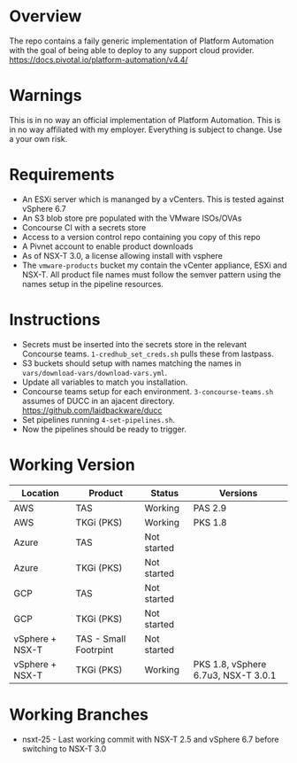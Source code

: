 # Overview
The repo contains a faily generic implementation of Platform Automation with the goal of being able to deploy to any support cloud provider.
https://docs.pivotal.io/platform-automation/v4.4/

# Warnings 
This is in no way an official implementation of Platform Automation.
This is in no way affiliated with my employer.
Everything is subject to change.
Use a your own risk.

# Requirements
- An ESXi server which is mananged by a vCenters. This is tested against vSphere 6.7
- An S3 blob store pre populated with the VMware ISOs/OVAs
- Concourse CI with a secrets store
- Access to a version control repo containing you copy of  this repo
- A Pivnet account to enable product downloads
- As of NSX-T 3.0, a license allowing install with vsphere
- The `vmware-products` bucket my contain the vCenter appliance, ESXi and NSX-T. All product file names must follow the semver pattern using the names setup in the pipeline resources.

# Instructions
- Secrets must be inserted into the secrets store in the relevant Concourse teams. `1-credhub_set_creds.sh` pulls these from lastpass.
- S3 buckets should setup with names matching the names in `vars/download-vars/download-vars.yml`.
- Update all variables to match you installation.
- Concourse teams setup for each environment. `3-concourse-teams.sh` assumes of DUCC in an ajacent directory.
   https://github.com/laidbackware/ducc
- Set pipelines running `4-set-pipelines.sh`.
- Now the pipelines should be ready to trigger.


# Working Version
| Location          | Product                | Status      | Versions                                 |
|-------------------|------------------------|-------------|------------------------------------------|
| AWS               | TAS                    | Working     | PAS 2\.9                                 |
| AWS               | TKGi \(PKS\)           | Working     | PKS 1\.8                                 |
| Azure             | TAS                    | Not started |                                          |
| Azure             | TKGi \(PKS\)           | Not started |                                          |
| GCP               | TAS                    | Not started |                                          |
| GCP               | TKGi \(PKS\)           | Not started |                                          |
| vSphere \+ NSX\-T | TAS \- Small Footrpint | Not started |                                          |
| vSphere \+ NSX\-T | TKGi \(PKS\)           | Working     | PKS 1\.8, vSphere 6\.7u3, NSX\-T 3\.0\.1 |

# Working Branches
- nsxt-25 - Last working commit with NSX-T 2.5 and vSphere 6.7 before switching to NSX-T 3.0